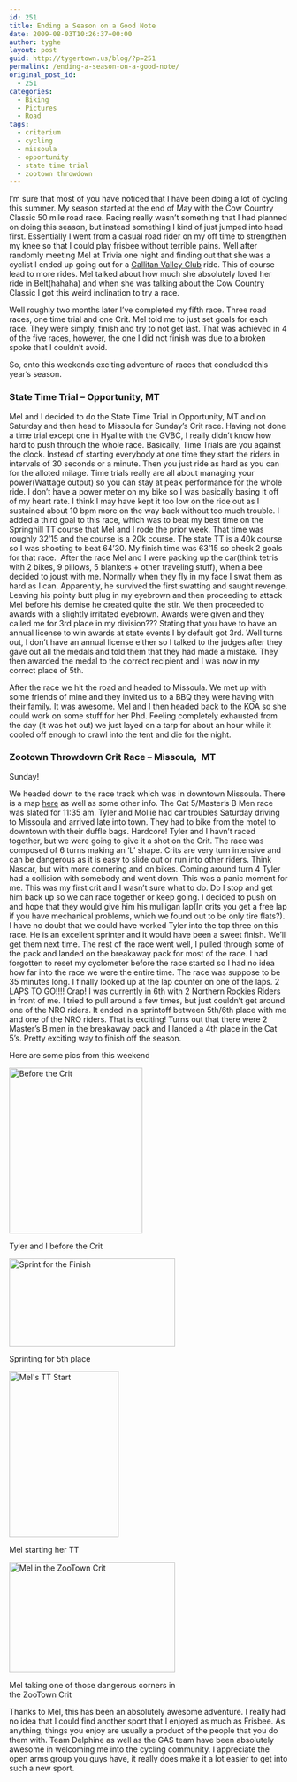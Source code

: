 ```yaml
---
id: 251
title: Ending a Season on a Good Note
date: 2009-08-03T10:26:37+00:00
author: tyghe
layout: post
guid: http://tygertown.us/blog/?p=251
permalink: /ending-a-season-on-a-good-note/
original_post_id:
  - 251
categories:
  - Biking
  - Pictures
  - Road
tags:
  - criterium
  - cycling
  - missoula
  - opportunity
  - state time trial
  - zootown throwdown
---
```

I&#8217;m sure that most of you have noticed that I have been doing a lot of cycling this summer. My season started at the end of May with the Cow Country Classic 50 mile road race. Racing really wasn&#8217;t something that I had planned on doing this season, but instead something I kind of just jumped into head first. Essentially I went from a casual road rider on my off time to strengthen my knee so that I could play frisbee without terrible pains. Well after randomly meeting Mel at Trivia one night and finding out that she was a cyclist I ended up going out for a [Gallitan Valley Club](http://www.gallatinvalleybicycleclub.org) ride. This of course lead to more rides. Mel talked about how much she absolutely loved her ride in Belt(hahaha) and when she was talking about the Cow Country Classic I got this weird inclination to try a race.

Well roughly two months later I&#8217;ve completed my fifth race. Three road races, one time trial and one Crit. Mel told me to just set goals for each race. They were simply, finish and try to not get last. That was achieved in 4 of the five races, however, the one I did not finish was due to a broken spoke that I couldn&#8217;t avoid.

<!--more-->So, onto this weekends exciting adventure of races that concluded this year&#8217;s season.

### State Time Trial &#8211; Opportunity, MT

Mel and I decided to do the State Time Trial in Opportunity, MT and on Saturday and then head to Missoula for Sunday&#8217;s Crit race. Having not done a time trial except one in Hyalite with the GVBC, I really didn&#8217;t know how hard to push through the whole race. Basically, Time Trials are you against the clock. Instead of starting everybody at one time they start the riders in intervals of 30 seconds or a minute. Then you just ride as hard as you can for the alloted milage. Time trials really are all about managing your power(Wattage output) so you can stay at peak performance for the whole ride. I don&#8217;t have a power meter on my bike so I was basically basing it off of my heart rate. I think I may have kept it too low on the ride out as I sustained about 10 bpm more on the way back without too much trouble. I added a third goal to this race, which was to beat my best time on the Springhill TT course that Mel and I rode the prior week. That time was roughly 32&#8217;15 and the course is a 20k course. The state TT is a 40k course so I was shooting to beat 64&#8217;30. My finish time was 63&#8217;15 so check 2 goals for that race.  After the race Mel and I were packing up the car(think tetris with 2 bikes, 9 pillows, 5 blankets + other traveling stuff), when a bee decided to joust with me. Normally when they fly in my face I swat them as hard as I can. Apparently, he survived the first swatting and saught revenge. Leaving his pointy butt plug in my eyebrown and then proceeding to attack Mel before his demise he created quite the stir. We then proceeded to awards with a slightly irritated eyebrown. Awards were given and they called me for 3rd place in my division??? Stating that you have to have an annual license to win awards at state events I by default got 3rd. Well turns out, I don&#8217;t have an annual license either so I talked to the judges after they gave out all the medals and told them that they had made a mistake. They then awarded the medal to the correct recipient and I was now in my correct place of 5th.

After the race we hit the road and headed to Missoula. We met up with some friends of mine and they invited us to a BBQ they were having with their family. It was awesome. Mel and I then headed back to the KOA so she could work on some stuff for her Phd. Feeling completely exhausted from the day (it was hot out) we just layed on a tarp for about an hour while it cooled off enough to crawl into the tent and die for the night.

### Zootown Throwdown Crit Race &#8211; Missoula,  MT

Sunday!

We headed down to the race track which was in downtown Missoula. There is a map [here](http://montanacyclocross.blogspot.com/2009/07/zoo-town-throwdown-lets-throwdown.html) as well as some other info. The Cat 5/Master&#8217;s B Men race was slated for 11:35 am. Tyler and Mollie had car troubles Saturday driving to Missoula and arrived late into town. They had to bike from the motel to downtown with their duffle bags. Hardcore! Tyler and I havn&#8217;t raced together, but we were going to give it a shot on the Crit. The race was composed of 6 turns making an &#8216;L&#8217; shape. Crits are very turn intensive and can be dangerous as it is easy to slide out or run into other riders. Think Nascar, but with more cornering and on bikes. Coming around turn 4 Tyler had a collision with somebody and went down. This was a panic moment for me. This was my first crit and I wasn&#8217;t sure what to do. Do I stop and get him back up so we can race together or keep going. I decided to push on and hope that they would give him his mulligan lap(In crits you get a free lap if you have mechanical problems, which we found out to be only tire flats?). I have no doubt that we could have worked Tyler into the top three on this race. He is an excellent sprinter and it would have been a sweet finish. We&#8217;ll get them next time. The rest of the race went well, I pulled through some of the pack and landed on the breakaway pack for most of the race. I had forgotten to reset my cyclometer before the race started so I had no idea how far into the race we were the entire time. The race was suppose to be 35 minutes long. I finally looked up at the lap counter on one of the laps. 2 LAPS TO GO!!!! Crap! I was currently in 6th with 2 Northern Rockies Riders in front of me. I tried to pull around a few times, but just couldn&#8217;t get around one of the NRO riders. It ended in a sprintoff between 5th/6th place with me and one of the NRO riders. That is exciting! Turns out that there were 2 Master&#8217;s B men in the breakaway pack and I landed a 4th place in the Cat 5&#8217;s. Pretty exciting way to finish off the season.

Here are some pics from this weekend

<div id="attachment_252" style="width: 251px" class="wp-caption aligncenter">
  <a href="http://tygertown.us/blog/wp-content/uploads/2009/08/tylertyghebeforecrit.jpg"><img class="size-medium wp-image-252" title="Before the Crit" src="http://tygertown.us/blog/wp-content/uploads/2009/08/tylertyghebeforecrit-241x300.jpg" alt="Before the Crit" width="241" height="300" /></a>
  
  <p class="wp-caption-text">
    Tyler and I before the Crit
  </p>
</div>

<div id="attachment_253" style="width: 310px" class="wp-caption aligncenter">
  <a href="http://tygertown.us/blog/wp-content/uploads/2009/08/sprintoff.jpg"><img class="size-medium wp-image-253" title="Sprint for the Finish" src="http://tygertown.us/blog/wp-content/uploads/2009/08/sprintoff-300x159.jpg" alt="Sprint for the Finish" width="300" height="159" /></a>
  
  <p class="wp-caption-text">
    Sprinting for 5th place
  </p>
</div>

<div id="attachment_256" style="width: 208px" class="wp-caption aligncenter">
  <a href="http://tygertown.us/blog/wp-content/uploads/2009/08/melttstart.jpg"><img class="size-medium wp-image-256" title="Mel's TT Start" src="http://tygertown.us/blog/wp-content/uploads/2009/08/melttstart-198x300.jpg" alt="Mel's TT Start" width="198" height="300" /></a>
  
  <p class="wp-caption-text">
    Mel starting her TT
  </p>
</div>

<div id="attachment_257" style="width: 310px" class="wp-caption aligncenter">
  <a href="http://tygertown.us/blog/wp-content/uploads/2009/08/melcornercrit.jpg"><img class="size-medium wp-image-257" title="Mel in the ZooTown Crit" src="http://tygertown.us/blog/wp-content/uploads/2009/08/melcornercrit-300x200.jpg" alt="Mel in the ZooTown Crit" width="300" height="200" /></a>
  
  <p class="wp-caption-text">
    Mel taking one of those dangerous corners in the ZooTown Crit
  </p>
</div>

Thanks to Mel, this has been an absolutely awesome adventure. I really had no idea that I could find another sport that I enjoyed as much as Frisbee. As anything, things you enjoy are usually a product of the people that you do them with. Team Delphine as well as the GAS team have been absolutely awesome in welcoming me into the cycling community. I appreciate the open arms group you guys have, it really does make it a lot easier to get into such a new sport.

